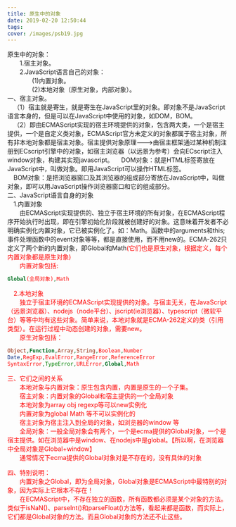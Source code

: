 ```yaml
---
title: 原生中的对象
date: 2019-02-20 12:50:44
tags:
cover: /images/psb19.jpg
---
```

原生中的对象：<br/>
&ensp;&ensp;&ensp;&ensp;1.宿主对象。<br/>
&ensp;&ensp;&ensp;&ensp;2.JavaScript语言自己的对象：<br/>
&ensp;&ensp;&ensp;&ensp;&ensp;&ensp;&ensp;&ensp;(1)内置对象。<br/>
&ensp;&ensp;&ensp;&ensp;&ensp;&ensp;&ensp;&ensp;(2)本地对象（原生对象，内部对象）。<br/>
一、宿主对象。<br/>
&ensp;&ensp;（1）宿主就是寄生，就是寄生在JavaScript里的对象。即对象不是JavaScript语言本身的，但是可以在JavaScript中使用的对象，如DOM，BOM。<br/>
&ensp;&ensp;（2）即由ECMAScript实现的宿主环境提供的对象，包含两大类，一个是宿主提供，一个是自定义类对象，ECMAScript官方未定义的对象都属于宿主对象，所有非本地对象都是宿主对象。宿主提供对象原理--->由宿主框架通过某种机制注册到ECscript引擎中的对象，如宿主浏览器（以远景为参考）会向ECscript注入window对象，构建其实现javascript。
&ensp;&ensp;DOM对象：就是HTML标签寄放在JavaScript中，叫做对象。即用JavaScript可以操作HTML标签。<br/>
&ensp;&ensp;BOM对象：是把浏览器窗口及其浏览器的组成部分寄放在JavaScript中，叫做对象，即可以用JavaScript操作浏览器窗口和它的组成部分。<br/>
二、JavaScript语言自身的对象<br/>
&ensp;&ensp;1.内置对象<br/>
&ensp;&ensp;&ensp;&ensp;由ECMAScript实现提供的、独立于宿主环境的所有对象，在ECMAScript程序开始执行时出现，即在引擎初始化阶段就被创建好的对象。这意味着开发者不必明确实例化内置对象，它已被实例化了。如：Math。函数中的arguments和this;事件处理函数中的event对象等等，都是直接使用，而不用new的。ECMA-262只定义了两个新的内置对象，即Global和Math<font color="red">(它们也是原生对象，根据定义，每个内置对象都是原生对象)</font><br/>
&ensp;&ensp;&ensp;&ensp;<font color="red">内置对象包括:<br/>
```php
Global(全局对象),Math
```

&ensp;&ensp;2.本地对象<br/>
&ensp;&ensp;&ensp;&ensp;独立于宿主环境的ECMAScript实现提供的对象。与宿主无关，在JavaScript（远景浏览器）、nodejs（node平台）、jscript(ie浏览器）、typescript（微软平台）等等中均有这些对象。简单来说，本地对象就是ECMA-262定义的类（引用类型）。在运行过程中动态创建的对象，需要new。<br/>
&ensp;&ensp;&ensp;&ensp;<font color="red">原生对象包括：<br/>
```php
Object,Function,Array,String,Boolean,Number
Date,RegExp,EvalError,RangeError,ReferenceError
SyntaxError,TypeError,URLError,Global,Math
```
三、它们之间的关系<br/>
&ensp;&ensp;&ensp;&ensp;本地对象与内置对象：原生包含内置，内置是原生的一个子集。<br/>
&ensp;&ensp;&ensp;&ensp;宿主对象：内置对象的Global和宿主提供的一个全局对象<br/>
&ensp;&ensp;&ensp;&ensp;本地对象为array obj regexp等可以new实例化<br/>
&ensp;&ensp;&ensp;&ensp;内置对象为global Math 等不可以实例化的<br/>
&ensp;&ensp;&ensp;&ensp;宿主对象为宿主注入到全局的对象，如浏览器的window 等<br/>
&ensp;&ensp;&ensp;&ensp;全局对象：一般全局对象会有两个，一个是ecma提供的Global对象，一个是宿主提供。如在浏览器中是window、在nodejs中是global。【所以啊，在浏览器中全局对象是Global+window】<br/>
&ensp;&ensp;&ensp;&ensp;通常情况下ecma提供的Global对象对是不存在的，没有具体的对象<br/>

四、特别说明：<br/>
&ensp;&ensp;&ensp;&ensp;内置对象之Global，即为全局对象，Global对象是ECMAScript中最特别的对象，因为实际上它根本不存在！<br/>
&ensp;&ensp;&ensp;&ensp;在ECMAScript中，不存在独立的函数，所有函数都必须是某个对象的方法。类似于isNaN()、parseInt()和parseFloat()方法等，看起来都是函数，而实际上，它们都是Global对象的方法。而且Global对象的方法还不止这些。<br/>

 
